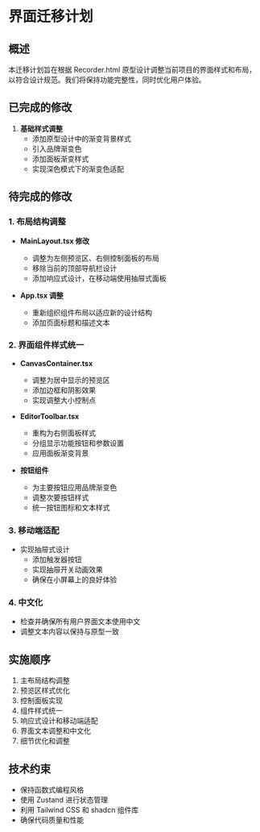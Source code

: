 # 界面迁移计划

## 概述

本迁移计划旨在根据 Recorder.html 原型设计调整当前项目的界面样式和布局，以符合设计规范。我们将保持功能完整性，同时优化用户体验。

## 已完成的修改

1. **基础样式调整**
   - 添加原型设计中的渐变背景样式
   - 引入品牌渐变色
   - 添加面板渐变样式
   - 实现深色模式下的渐变色适配

## 待完成的修改

### 1. 布局结构调整

- **MainLayout.tsx 修改**
  - 调整为左侧预览区、右侧控制面板的布局
  - 移除当前的顶部导航栏设计
  - 添加响应式设计，在移动端使用抽屉式面板

- **App.tsx 调整**
  - 重新组织组件布局以适应新的设计结构
  - 添加页面标题和描述文本

### 2. 界面组件样式统一

- **CanvasContainer.tsx**
  - 调整为居中显示的预览区
  - 添加边框和阴影效果
  - 实现调整大小控制点

- **EditorToolbar.tsx**
  - 重构为右侧面板样式
  - 分组显示功能按钮和参数设置
  - 应用面板渐变背景

- **按钮组件**
  - 为主要按钮应用品牌渐变色
  - 调整次要按钮样式
  - 统一按钮图标和文本样式

### 3. 移动端适配

- 实现抽屉式设计
  - 添加触发器按钮
  - 实现抽屉开关动画效果
  - 确保在小屏幕上的良好体验

### 4. 中文化

- 检查并确保所有用户界面文本使用中文
- 调整文本内容以保持与原型一致

## 实施顺序

1. 主布局结构调整
2. 预览区样式优化
3. 控制面板实现
4. 组件样式统一
5. 响应式设计和移动端适配
6. 界面文本调整和中文化
7. 细节优化和调整

## 技术约束

- 保持函数式编程风格
- 使用 Zustand 进行状态管理
- 利用 Tailwind CSS 和 shadcn 组件库
- 确保代码质量和性能
